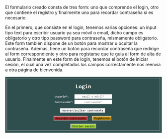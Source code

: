 El formulario creado consta de tres form: uno que comprende el login, otro que contiene el registro y finalmente uno para recordar contraseña si es necesario. 

En el primero, que consiste en el login, tenemos varias opciones: un input tipo text para escribir usuario ya sea móvil o email, dicho campo es obligatorio y otro tipo password para contraseña, mismamente obligatorio. Este form también dispone de un botón para mostrar u ocultar la contraseña. Además, tiene un botón para recordar contraseña que redirige al form correspondiente y otro para registarse que te guia al form de alta de usuario. Finalmente en este form de login, tenemos el botón de iniciar sesión, el cual una vez completados los campos correctamente nos reenvia a otra página de bienvenida.

![alt text](https://github.com/isaacdaw2/formulario/blob/master/capturas/login.PNG)
